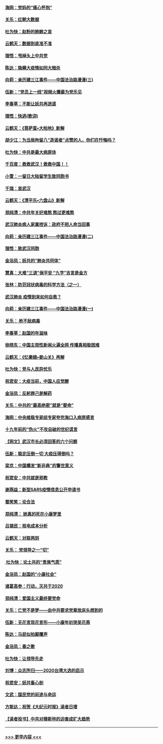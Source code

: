 #### [海网：党妈的“瘟心怀抱”](../pages/nsc993/n11840740.md?t=02041233) 
#### [关乐：红朝大数据](../pages/nsc993/n11840675.md?t=02041233) 
#### [吐为快：赵粉的肺腑之哀](../pages/nsc993/n11840618.md?t=02041233) 
#### [云鹤天：数据到底准不准](../pages/nsc993/n11840325.md?t=02041233) 
#### [理悟：甩掉头上中共党](../pages/nsc993/n11838826.md?t=02041233) 
#### [陈达：隐瞒大疫情如同大暗杀](../pages/nsc993/n11838771.md?t=02041233) 
#### [向莉：亲历建三江事件——中国法治路漫漫(三)](../pages/nsc993/n11831825.md?t=02041233) 
#### [伍新：“党员上一线”视频火爆最为党乐见](../pages/nsc993/n11838200.md?t=02041233) 
#### [李春草：不能让妖共再逍遥](../pages/nsc993/n11838102.md?t=02041233) 
#### [理悟：快逃(歌词)](../pages/nsc993/n11838083.md?t=02041233) 
#### [云鹤天：《菩萨蛮▪大柏地》新解](../pages/nsc993/n11838059.md?t=02041233) 
#### [胡少江：为当局拘留八“造谣者”点赞的人，你们在忏悔吗？](../pages/nsc993/n11836801.md?t=02041233) 
#### [吐为快：中共是最大病原体](../pages/nsc993/n11836748.md?t=02041233) 
#### [千百度：救救武汉！救救中国！！](../pages/nsc993/n11836145.md?t=02041233) 
#### [小雪：一留日大陆留学生致同胞书](../pages/nsc993/n11834624.md?t=02041233) 
#### [千瑞：哀武汉](../pages/nsc993/n11833647.md?t=02041233) 
#### [云鹤天：《清平乐▪六盘山》新解](../pages/nsc993/n11833611.md?t=02041233) 
#### [郑纯清：中共年关好难熬 熬过更难熬](../pages/nsc993/n11833489.md?t=02041233) 
#### [武汉肺炎病人家属控诉：政府不把人命当回事](../pages/nsc993/n11833205.md?t=02041233) 
#### [向莉：亲历建三江事件——中国法治路漫漫(二)](../pages/nsc993/n11829102.md?t=02041233) 
#### [理悟：致武汉同胞](../pages/nsc993/n11831522.md?t=02041233) 
#### [金浴凤：妖共的“肺炎共同体”](../pages/nsc993/n11829448.md?t=02041233) 
#### [慧真：大难“三退”保平安 “九字”吉言是金方](../pages/nsc993/n11829501.md?t=02041233) 
#### [张林：防范冠状病毒的科学方法（之一）](../pages/nsc993/n11828618.md?t=02041233) 
#### [武汉肺炎 疫情到来如何自救？](../pages/nsc993/n11827632.md?t=02041233) 
#### [向莉：亲历建三江事件——中国法治路漫漫(一)](../pages/nsc993/n11827190.md?t=02041233) 
#### [关乐： 枪不敌病毒](../pages/nsc993/n11826746.md?t=02041233) 
#### [李春草：赵国的年滋味](../pages/nsc993/n11826321.md?t=02041233) 
#### [徐晓东：中国主观性新闻火遍全网 传播真相极困难](../pages/nsc993/n11826508.md?t=02041233) 
#### [云鹤天：《忆秦娥▪娄山关》再解](../pages/nsc993/n11824682.md?t=02041233) 
#### [吐为快：党与人民异忧乐](../pages/nsc993/n11824660.md?t=02041233) 
#### [祝君安：大疫当前，中国人应觉醒](../pages/nsc993/n11821946.md?t=02041233) 
#### [金浴凤：反躬罪己是解药](../pages/nsc993/n11820280.md?t=02041233) 
#### [关乐：中共的“最高绝密”就是“要命”](../pages/nsc993/n11816946.md?t=02041233) 
#### [海网：中央维稳专家组专家夸完海口入病房感言](../pages/nsc993/n11815138.md?t=02041233) 
#### [十九年前的“伪火”不攻自破的世纪谎言](../pages/nsc993/n11813238.md?t=02041233) 
#### [【网文】武汉市长必须回答的六个问题](../pages/nsc993/n11813848.md?t=02041233) 
#### [伍新：稳定压倒一切 大疫压得倒吗？](../pages/nsc993/n11812634.md?t=02041233) 
#### [梁京：中国爆发“新非典”的警世意义](../pages/nsc993/n11812554.md?t=02041233) 
#### [祝君安：中共就是邪教](../pages/nsc993/n11812431.md?t=02041233) 
#### [谢燕益：新型SARS疫情信息公开申请书](../pages/nsc993/n11808840.md?t=02041233) 
#### [蜀笑笑：论合法](../pages/nsc993/n11808064.md?t=02041233) 
#### [郑纯清： 她真的死在小康梦里](../pages/nsc993/n11806623.md?t=02041233) 
#### [吕锡民：核电成本分析](../pages/nsc993/n11806284.md?t=02041233) 
#### [云鹤天：对联两则](../pages/nsc993/n11805957.md?t=02041233) 
#### [关乐： 党领导之一“切”](../pages/nsc993/n11804505.md?t=02041233) 
#### [ 吐为快：论土共的“贵族气质”](../pages/nsc993/n11804490.md?t=02041233) 
#### [金浴凤：赵国的“小康社会”](../pages/nsc993/n11804452.md?t=02041233) 
#### [诸葛高参：行动，灭共于2020](../pages/nsc993/n11804120.md?t=02041233) 
#### [郑纯清：爱国主义最终要党命](../pages/nsc993/n11802197.md?t=02041233) 
#### [关乐：亡党不是梦——由中共要求党章放床头想到的](../pages/nsc993/n11802156.md?t=02041233) 
#### [伍新：无花言现花言形——小康年初哭吴花燕](../pages/nsc993/n11800044.md?t=02041233) 
#### [陈达：马屁似拍颠覆声](../pages/nsc993/n11800010.md?t=02041233) 
#### [金浴凤：春之歌](../pages/nsc993/n11797687.md?t=02041233) 
#### [吐为快：让领导先走](../pages/nsc993/n11797512.md?t=02041233) 
#### [刘博：众志所归——2020台湾大选的启示](../pages/nsc993/n11796878.md?t=02041233) 
#### [祝君安：妖共畜心剖](../pages/nsc993/n11794273.md?t=02041233) 
#### [文武：国民党的前途与命运](../pages/nsc993/n11794198.md?t=02041233) 
#### [方能达：祝贺《大纪元时报》读者日增](../pages/nsc993/n11793807.md?t=02041233) 
#### [【读者投书】中共对穆斯林的迫害成扩大趋势](../pages/nsc993/n11791371.md?t=02041233) 

----
#### [ >>> 更早内容 <<< ](../indexes/nsc993-earlier.md)
